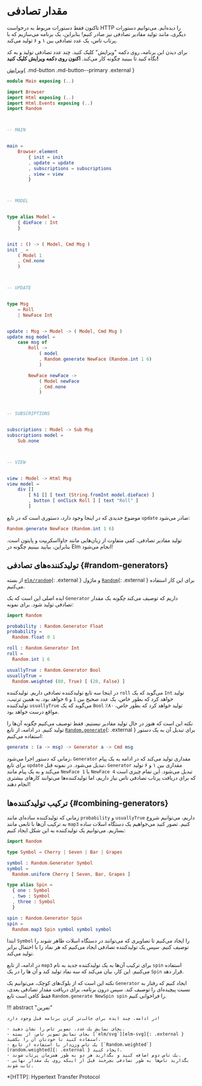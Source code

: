 # مقدار تصادفی

تاکنون فقط دستورات مربوط به درخواست HTTP را دیده‌ایم. می‌توانیم دستورات دیگری، مانند تولید مقادیر تصادفی نیز صادر کنیم! بنابراین، یک برنامه می‌سازیم که با پرتاب تاس، یک عدد تصادفی بین ۱ و ۶ تولید می‌کند.

برای دیدن این برنامه، روی دکمه "ویرایش" کلیک کنید. چند عدد تصادفی تولید و به کد نگاه کنید تا ببینید چگونه کار می‌کند. **اکنون روی دکمه ویرایش کلیک کنید!**

[ویرایش](https://elm-lang.org/examples/numbers){ .md-button .md-button--primary .external }

```elm linenums="1"
module Main exposing (..)

import Browser
import Html exposing (..)
import Html.Events exposing (..)
import Random



-- MAIN


main =
    Browser.element
        { init = init
        , update = update
        , subscriptions = subscriptions
        , view = view
        }



-- MODEL


type alias Model =
    { dieFace : Int
    }


init : () -> ( Model, Cmd Msg )
init _ =
    ( Model 1
    , Cmd.none
    )



-- UPDATE


type Msg
    = Roll
    | NewFace Int


update : Msg -> Model -> ( Model, Cmd Msg )
update msg model =
    case msg of
        Roll ->
            ( model
            , Random.generate NewFace (Random.int 1 6)
            )

        NewFace newFace ->
            ( Model newFace
            , Cmd.none
            )



-- SUBSCRIPTIONS


subscriptions : Model -> Sub Msg
subscriptions model =
    Sub.none



-- VIEW


view : Model -> Html Msg
view model =
    div []
        [ h1 [] [ text (String.fromInt model.dieFace) ]
        , button [ onClick Roll ] [ text "Roll" ]
        ]
```

موضوع جدیدی که در اینجا وجود دارد، دستوری است که در تابع `update` صادر می‌شود:

```elm
Random.generate NewFace (Random.int 1 6)
```

تولید مقادیر تصادفی، کمی متفاوت از زبان‌هایی مانند جاوااسکریپت و پایتون است. بنابراین، بیایید ببینیم چگونه در Elm انجام می‌شود!

## تولیدکننده‌های تصادفی {#random-generators}

از بسته [`elm/random`][elm-random]{: .external } و ماژول [`Random`][random]{: .external } برای این کار استفاده می‌کنیم.

ایده اصلی این است که یک `Generator` داریم که توصیف می‌کند _چگونه_ یک مقدار تصادفی تولید شود. برای نمونه:

```elm
import Random

probability : Random.Generator Float
probability =
  Random.float 0 1

roll : Random.Generator Int
roll =
  Random.int 1 6

usuallyTrue : Random.Generator Bool
usuallyTrue =
  Random.weighted (80, True) [ (20, False) ]
```

در اینجا سه تابع تولیدکننده تصادفی داریم. تولیدکننده `roll` می‌گوید که یک `Int` تولید خواهد کرد که بطور خاص، یک عدد صحیح بین `1` و `6` خواهد بود. به همین ترتیب، تولیدکننده `usuallyTrue` می‌گوید که یک `Bool` تولید خواهد کرد که بطور خاص، ۸۰٪ مواقع درست خواهد بود.

نکته این است که هنوز در حال تولید مقادیر نیستیم. فقط توصیف می‌کنیم _چگونه_ آن‌ها را تولید کنیم. در ادامه، از تابع [`Random.generate`][random.generate]{: .external } برای تبدیل آن به یک دستور استفاده می‌کنیم:

```elm
generate : (a -> msg) -> Generator a -> Cmd msg
```

زمانی که دستور اجرا می‌شود، `Generator` مقداری تولید می‌کند که در ادامه به یک پیام برای تابع `update` تبدیل می‌شود. در نمونه قبل، `Generator` مقداری بین ۱ و ۶ تولید می‌کند و به یک پیام مانند `NewFace 1` یا `NewFace 4` تبدیل می‌شود. این تمام چیزی است که برای دریافت پرتاب تصادفی تاس نیاز داریم، اما تولیدکننده‌ها می‌توانند کارهای بیشتری انجام دهند!

## ترکیب تولیدکننده‌ها {#combining-generators}

زمانی که تولیدکننده ساده‌ای مانند `probability` و `usuallyTrue` داریم، می‌توانیم شروع به ترکیب آن‌ها با تابعی مانند `map3` کنیم. تصور کنید می‌خواهیم یک دستگاه اسلات ساده بسازیم. می‌توانیم یک تولیدکننده به این شکل ایجاد کنیم:

```elm
import Random

type Symbol = Cherry | Seven | Bar | Grapes

symbol : Random.Generator Symbol
symbol =
  Random.uniform Cherry [ Seven, Bar, Grapes ]

type alias Spin =
  { one : Symbol
  , two : Symbol
  , three : Symbol
  }

spin : Random.Generator Spin
spin =
  Random.map3 Spin symbol symbol symbol
```

ابتدا `Symbol` را ایجاد می‌کنیم تا تصاویری که می‌توانند در دستگاه اسلات ظاهر شوند را توصیف کنیم. سپس یک تولیدکننده تصادفی ایجاد می‌کنیم که هر نماد را با احتمال برابر تولید می‌کند.

در ادامه، از تابع `map3` برای ترکیب آن‌ها به یک تولیدکننده جدید به نام `spin` استفاده می‌کنیم. این کار، بیان می‌کند که سه نماد تولید کند و آن ها را در یک `Spin` قرار دهد.

نکته این است که از بلوک‌های کوچک، می‌توانیم یک `Generator` ایجاد کنیم که رفتار به نسبت پیچیده‌ای را توصیف کند. سپس درون برنامه، برای دریافت مقدار تصادفی بعدی، فقط کافی است تابع `Random.generate NewSpin spin` را فراخوانی کنیم.

!!! abstract "تمرین"

	در ادامه، چند ایده برای جالب‌تر کردن برنامه قبل وجود دارد!

	- بجای نمایش یک عدد، تصویر تاس را نشان دهید.
	- بجای نمایش تصویر تاس، از بسته [`elm/svg`][elm-svg]{: .external } استفاده کنید تا خودتان آن را بکشید.
	- یک تاس وزن‌دار با استفاده از تابع [`Random.weighted`][random.weighted]{: .external } ایجاد کنید.
	- یک تاس دوم اضافه کنید و بگذارید هر دو به طور همزمان پرتاب شوند.
	- بگذارید تاس‌ها به طور تصادفی بچرخند قبل از اینکه روی یک مقدار نهایی ثابت شوند.

*[HTTP]: Hypertext Transfer Protocol

[elm-random]: https://package.elm-lang.org/packages/elm/random/latest
[random]: https://package.elm-lang.org/packages/elm/random/latest/Random
[random.generate]: https://package.elm-lang.org/packages/elm/random/latest/Random#generate
[random.weighted]: https://package.elm-lang.org/packages/elm/random/latest/Random#weighted
[elm-svg]: https://package.elm-lang.org/packages/elm/svg/latest